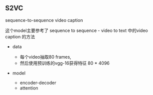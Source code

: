 ## S2VC
sequence-to-sequence video caption

这个model主要参考了 sequence to sequence - video to text 中的video caption 的方法

- data
    - 每个video抽取80 frames, 
    - 然后使用预训练的vgg-16获得特征 80 * 4096

- model
    - encoder-decoder
    - attention
   
